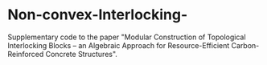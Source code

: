 # Non-convex-Interlocking-

Supplementary code to the paper "Modular Construction of Topological Interlocking Blocks – an Algebraic Approach for Resource-Efficient Carbon-Reinforced Concrete Structures".